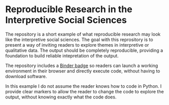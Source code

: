 # Reproducible Research in the Interpretive Social Sciences

The repository is a short example of what reproducible research may look like the interpretive social sciences. The goal with this reprository is to present a way of inviting readers to explore themes in interpretive or qualitative data. The output should be completely reproducible, providing a foundation to build reliable intepretation of the output.

The repository includes a [Binder badge](https://mybinder.org/) so readers can launch a working environment in their browser and directly execute code, without having to download software.

In this example I do not assume the reader knows how to code in Python. I provide clear markers to allow the reader to change the code to explore the output, without knowing exactly what the code does.
